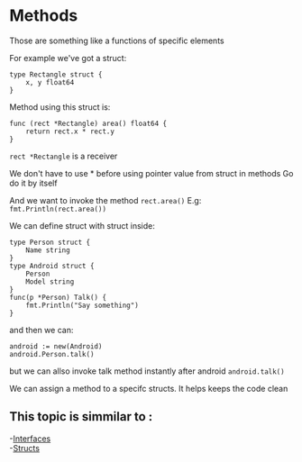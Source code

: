 # Methods
Those are something like a functions of specific elements

For example we've got a struct:

```
type Rectangle struct {
    x, y float64
}
```

Method using this struct is:
```
func (rect *Rectangle) area() float64 {
    return rect.x * rect.y
}
```
`rect *Rectangle` is a receiver

We don't have to use * before using pointer value from struct in methods
Go do it by itself

And we want to invoke the method
`rect.area()`
E.g:
`fmt.Println(rect.area())`

We can define struct with struct inside:
```
type Person struct {
    Name string
}
type Android struct {
    Person
    Model string
}
func(p *Person) Talk() {
    fmt.Println("Say something")
}
```

and then we can:
```
android := new(Android)
android.Person.talk()
```
but we can allso invoke talk method instantly after android
`android.talk()`


We can assign a method to a specifc structs.
It helps keeps the code clean


## This topic is simmilar to :
-[Interfaces](../types/Interfaces.md) <br/>
-[Structs](../types/Structs.md)



